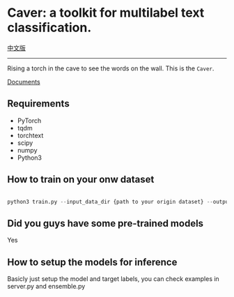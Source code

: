 # Caver: a toolkit for multilabel text classification.

[中文版](./README_zh.md)

---

Rising a torch in the cave to see the words on the wall. This is the `Caver`.

[Documents](https://guokr.github.io/Caver)

## Requirements

* PyTorch
* tqdm
* torchtext
* scipy
* numpy
* Python3

## How to train on your onw dataset

```python

python3 train.py --input_data_dir {path to your origin dataset} --output_data_dir {path to store the preprocessed dataset} --train_filename train.tsv --valid_filename valid.tsv --checkpoint_dir {path to save the checkpoints} --model {fastText/CNN/LSTM} --batch_size {16, you can modify this for you own} --epoch {10}

```

## Did you guys have some pre-trained models

Yes 

## How to setup the models for inference

Basicly just setup the model and target labels, you can check examples in server.py and ensemble.py
